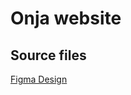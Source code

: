 # Onja website

## Source files

[Figma Design](https://www.figma.com/file/WukFhRHXNARUlN1sktJ6T1/Onja-Website?node-id=0%3A1)
